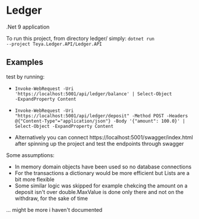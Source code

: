 # Ledger

.Net 9 application

To run this project, from directory ledger/ simply:
    <code>dotnet run --project Teya.Ledger.API/Ledger.API</code>


## Examples 

test by running:
- <code>Invoke-WebRequest -Uri 'https://localhost:5001/api/ledger/balance' | Select-Object -ExpandProperty Content</code>
- <code>Invoke-WebRequest -Uri "https://localhost:5001/api/ledger/deposit" -Method POST -Headers @{"Content-Type"="application/json"} -Body '{"amount": 100.0}' | Select-Object -ExpandProperty Content</code>

- Alternatively you can connect https://localhost:5001/swagger/index.html after spinning up the project and test the endpoints through swagger

Some assumptions:
- In memory domain objects have been used so no database connections
- For the transactions a dictionary would be more efficient but Lists are a bit more flexible
- Some similar logic was skipped for example chekcing the amount on a deposit isn't over double.MaxValue is done only there and not on the withdraw, for the sake of time


... might be more i haven't documented